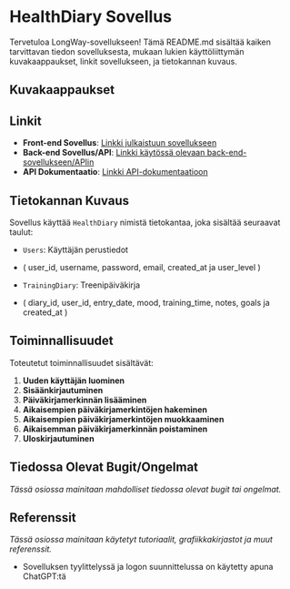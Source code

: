 # HealthDiary Sovellus

Tervetuloa LongWay-sovellukseen! Tämä README.md sisältää kaiken tarvittavan tiedon sovelluksesta, mukaan lukien käyttöliittymän kuvakaappaukset, linkit sovellukseen, ja tietokannan kuvaus.

## Kuvakaappaukset



## Linkit

- **Front-end Sovellus**: [Linkki julkaistuun sovellukseen](#)
- **Back-end Sovellus/API**: [Linkki käytössä olevaan back-end-sovellukseen/APIin](#)
- **API Dokumentaatio**: [Linkki API-dokumentaatioon](#)

## Tietokannan Kuvaus

Sovellus käyttää `HealthDiary` nimistä tietokantaa, joka sisältää seuraavat taulut:

- `Users`: Käyttäjän perustiedot
- ( user_id, username, password, email, created_at ja user_level )

- `TrainingDiary`: Treenipäiväkirja
- ( diary_id, user_id, entry_date, mood, training_time, notes, goals ja created_at )


## Toiminnallisuudet

Toteutetut toiminnallisuudet sisältävät:

1. **Uuden käyttäjän luominen**
2. **Sisäänkirjautuminen**
3. **Päiväkirjamerkinnän lisääminen**
4. **Aikaisempien päiväkirjamerkintöjen hakeminen**
5. **Aikaisempien päiväkirjamerkintöjen muokkaaminen**
6. **Aikaisemman päiväkirjamerkinnän poistaminen**
7. **Uloskirjautuminen**

## Tiedossa Olevat Bugit/Ongelmat

*Tässä osiossa mainitaan mahdolliset tiedossa olevat bugit tai ongelmat.*

## Referenssit

*Tässä osiossa mainitaan käytetyt tutoriaalit, grafiikkakirjastot ja muut referenssit.*

- Sovelluksen tyylittelyssä ja logon suunnittelussa on käytetty apuna ChatGPT:tä
